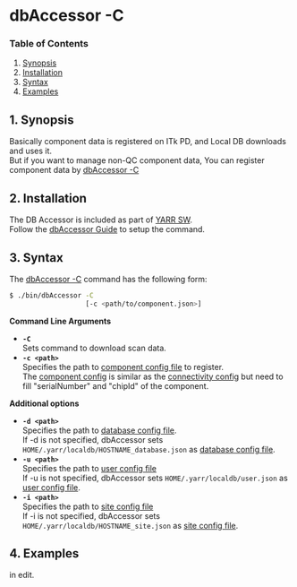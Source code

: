 # dbAccessor -C

### Table of Contents

1. [Synopsis](#1-synopsis)
2. [Installation](#2-installation)
3. [Syntax](#3-syntax)
4. [Examples](#4-examples)

## 1. Synopsis

Basically component data is registered on ITk PD, and Local DB downloads and uses it.<br>
But if you want to manage non-QC component data, You can register component data by [dbAccessor -C](c.md)

## 2. Installation

The DB Accessor is included as part of [YARR SW](https://yarr.readthedocs.io/en/latest/).<br>
Follow the [dbAccessor Guide](../accessor.md) to setup the command.

## 3. Syntax

The [dbAccessor -C](c.md) command has the following form:

```bash
$ ./bin/dbAccessor -C
                   [-c <path/to/component.json>]
```

**Command Line Arguments**

- **``-C``** <br>
Sets command to download scan data.
- **``-c <path>``**<br>
Specifies the path to [component config file](../config/component.md) to register.<br>
The [component config](../config/component.md) is similar as the [connectivity config](../config/connectivity.md) but need to fill "serialNumber" and "chipId" of the component.

**Additional options**

- **``-d <path>``**<br>
Specifies the path to [database config file](../config/database.md).<br>
If -d is not specified, dbAccessor sets `HOME/.yarr/localdb/HOSTNAME_database.json` as [database config file](../config/database.md).
- **``-u <path>``**<br>
Specifies the path to [user config file](../config/user.md)<br>
If -u is not specified, dbAccessor sets `HOME/.yarr/localdb/user.json` as [user config file](../config/user.md).
- **``-i <path>``**<br>
Specifies the path to [site config file](../config/site.md)<br>
If -i is not specified, dbAccessor sets `HOME/.yarr/localdb/HOSTNAME_site.json` as [site config file](../config/site.md).

## 4. Examples

in edit.
